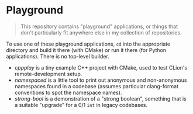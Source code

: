 # Playground

> This repository contains "playground" applications, or
> things that don't particularly fit anywhere else in my
> collection of repositories.

To use one of these playground applications, `cd` into the appropriate
directory and build it there (with CMake) or run it there (for Python
applications). There is no top-level builder.

- *cppplay* is a tiny example C++ project with CMake,
  used to test CLion's remote-development setup.
- *namespaced* is a little tool to print out anonymous
  and non-anonymous namespaces found in a codebase (assumes
  particular clang-format conventions to spot the namespace names).
- *strong-bool* is a demonstration of a "strong boolean",
  something that is a suitable "upgrade" for a 0/1 `int`
  in legacy codebases.
